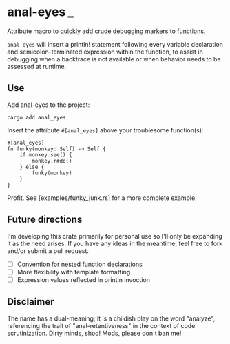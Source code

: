 
# anal-eyes *_*
Attribute macro to quickly add crude debugging markers to functions. <br>

`anal_eyes` will insert a println! statement following every variable declaration
and semicolon-terminated expression within the function, to assist in debugging
when a backtrace is not available or when behavior needs to be assessed at runtime.

## Use
Add anal-eyes to the project:
```
cargo add anal_eyes
```
Insert the attribute `#[anal_eyes]` above your troublesome function(s):
```
#[anal_eyes]
fn funky(monkey: Self) -> Self {
    if monkey.see() {
        monkey.r#do()
    } else {
        funky(monkey)
    }
}
```
Profit. See [examples/funky_junk.rs] for a more complete example.


## Future directions
I'm developing this crate primarily for personal use so I'll only be expanding it
as the need arises. If you have any ideas in the meantime, feel free to fork
and/or submit a pull request.
- [ ] Convention for nested function declarations
- [ ] More flexibility with template formatting
- [ ] Expression values reflected in println invoction

## Disclaimer
The name has a dual-meaning; it is a childish play on the word "analyze", referencing
the trait of "anal-retentiveness" in the context of code scrutinization.
Dirty minds, shoo! Mods, please don't ban me!
